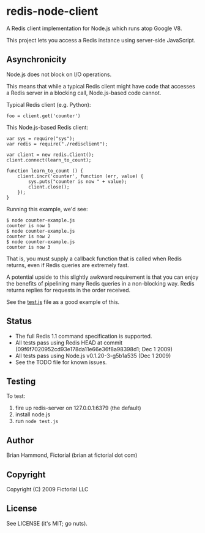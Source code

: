# redis-node-client

A Redis client implementation for Node.js which runs atop Google V8.

This project lets you access a Redis instance using server-side JavaScript.

## Asynchronicity

Node.js does not block on I/O operations.

This means that while a typical Redis client might have code that accesses a
Redis server in a blocking call, Node.js-based code cannot.

Typical Redis client (e.g. Python):

    foo = client.get('counter')

This Node.js-based Redis client:

    var sys = require("sys");
    var redis = require("./redisclient");

    var client = new redis.Client();
    client.connect(learn_to_count);

    function learn_to_count () {
        client.incr('counter', function (err, value) {
            sys.puts("counter is now " + value);
            client.close();
        });
    }

Running this example, we'd see:

    $ node counter-example.js
    counter is now 1
    $ node counter-example.js
    counter is now 2
    $ node counter-example.js
    counter is now 3

That is, you must supply a callback function that is called when Redis returns,
even if Redis queries are extremely fast.

A potential upside to this slightly awkward requirement is that you can enjoy
the benefits of pipelining many Redis queries in a non-blocking way.  Redis
returns replies for requests in the order received.

See the [test.js](http://github.com/fictorial/redis-node-client/raw/master/test.js) 
file as a good example of this.

## Status

* The full Redis 1.1 command specification is supported.
* All tests pass using Redis HEAD at commit (09f6f7020952cd93e178da11e66e36f8a98398d1; Dec 1 2009) 
* All tests pass using Node.js v0.1.20-3-g5b1a535 (Dec 1 2009)
* See the TODO file for known issues.

## Testing

To test:

1. fire up redis-server on 127.0.0.1:6379 (the default)
1. install node.js 
1. run `node test.js`

## Author

Brian Hammond, Fictorial (brian at fictorial dot com)

## Copyright

Copyright (C) 2009 Fictorial LLC

## License

See LICENSE (it's MIT; go nuts).
